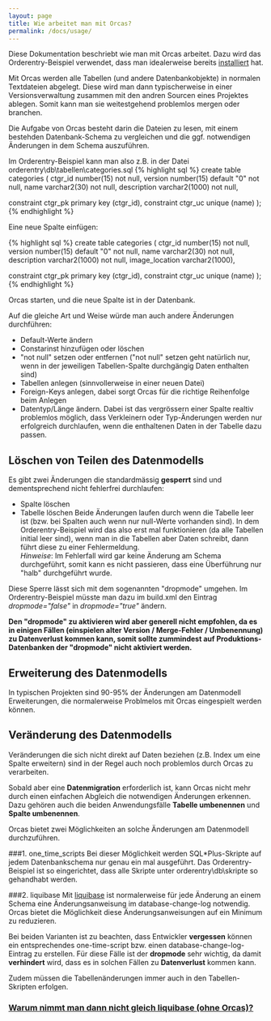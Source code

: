 ```yaml
---
layout: page
title: Wie arbeitet man mit Orcas?
permalink: /docs/usage/
---
```


Diese Dokumentation beschriebt wie man mit Orcas arbeitet. Dazu wird das Orderentry-Beispiel verwendet, dass man idealerweise bereits [installiert]({{site.baseurl}}/docs/examples/) hat.

Mit Orcas werden alle Tabellen (und andere Datenbankobjekte) in normalen Textdateien abgelegt. Diese wird man dann typischerweise in einer Versionsverwaltung zusammen mit den andren Sourcen eines Projektes ablegen. Somit kann man sie weitestgehend problemlos mergen oder branchen.

Die Aufgabe von Orcas besteht darin die Dateien zu lesen, mit einem bestehden Datenbank-Schema zu vergleichen und die ggf. notwendigen Änderungen in dem Schema auszuführen.

Im Orderentry-Beispiel kann man also z.B. in der Datei orderentry\db\tabellen\categories.sql
{% highlight sql %}
create table categories
(
  ctgr_id      number(15)                  not null,
  version      number(15)      default "0" not null,
  name         varchar2(30)                not null,
  description  varchar2(1000)              not null,

  constraint ctgr_pk primary key (ctgr_id),
  constraint ctgr_uc unique (name)
);
{% endhighlight %}

Eine neue Spalte einfügen:

{% highlight sql %}
create table categories
(
  ctgr_id        number(15)                  not null,
  version        number(15)      default "0" not null,
  name           varchar2(30)                not null,
  description    varchar2(1000)              not null,
  image_location varchar2(1000),

  constraint ctgr_pk primary key (ctgr_id),
  constraint ctgr_uc unique (name)
);
{% endhighlight %}

Orcas starten, und die neue Spalte ist in der Datenbank.

Auf die gleiche Art und Weise würde man auch andere Änderungen durchführen:

- Default-Werte ändern
- Constarinst hinzufügen oder löschen
- "not null" setzen oder entfernen ("not null" setzen geht natürlich nur, wenn in der jeweiligen Tabellen-Spalte durchgängig Daten enthalten sind)
- Tabellen anlegen (sinnvollerweise in einer neuen Datei)
- Foreign-Keys anlegen, dabei sorgt Orcas für die richtige Reihenfolge beim Anlegen
- Datentyp/Länge ändern. Dabei ist das vergrössern einer Spalte realtiv problemlos möglich, dass Verkleinern oder Typ-Änderungen werden nur erfolgreich durchlaufen, wenn die enthaltenen Daten in der Tabelle dazu passen.

## Löschen von Teilen des Datenmodells

Es gibt zwei Änderungen die standardmässig **gesperrt** sind und dementsprechend nicht fehlerfrei durchlaufen:
- Spalte löschen
- Tabelle löschen
Beide Änderungen laufen durch wenn die Tabelle leer ist (bzw. bei Spalten auch wenn nur null-Werte vorhanden sind). In dem Orderentry-Beispiel wird das also erst mal funktionieren (da alle Tabellen initial leer sind), wenn man in die Tabellen aber Daten schreibt, dann führt diese zu einer Fehlermeldung. 
<br/>*Hinweise*: Im Fehlerfall wird gar keine Änderung am Schema durchgeführt, somit kann es nicht passieren, dass eine Überführung nur "halb" durchgeführt wurde.

Diese Sperre lässt sich mit dem sogenannten "dropmode" umgehen. Im Orderentry-Beispiel müsste man dazu im build.xml den Eintrag *dropmode="false"* in *dropmode="true"* ändern. 

**Den "dropmode" zu aktivieren wird aber generell nicht empfohlen, da es in einigen Fällen (einspielen alter Version / Merge-Fehler / Umbenennung) zu Datenverlust kommen kann, somit sollte zummindest auf Produktions-Datenbanken der "dropmode" nicht aktiviert werden.**

## Erweiterung des Datenmodells
In typischen Projekten sind 90-95% der Änderungen am Datenmodell Erweiterungen, die normalerweise Problmelos mit Orcas eingespielt werden können.

## Veränderung des Datenmodells
Veränderungen die sich nicht direkt auf Daten beziehen (z.B. Index um eine Spalte erweitern) sind in der Regel auch noch problemlos durch Orcas zu verarbeiten.

Sobald aber eine **Datenmigration** erforderlich ist, kann Orcas nicht mehr durch einen einfachen Abgleich die notwendigen Änderungen erkennen. Dazu gehören auch die beiden Anwendungsfälle **Tabelle umbenennen** und **Spalte umbenennen**.

Orcas bietet zwei Möglichkeiten an solche Änderungen am Datenmodell durchzuführen.

###1. one_time_scripts
Bei dieser Möglichkeit werden SQL*Plus-Skripte auf jedem Datenbankschema nur genau ein mal ausgeführt. Das Orderentry-Beispiel ist so eingerichtet, dass alle Skripte unter orderentry\db\skripte so gehandhabt werden. 

###2. liquibase
Mit [liquibase](http://www.liquibase.org/) ist normalerweise für jede Änderung an einem Schema eine Änderungsanweisung im database-change-log notwendig. Orcas bietet die Möglichkeit diese Änderungsanweisungen auf ein Minimum zu reduzieren.

Bei beiden Varianten ist zu beachten, dass Entwickler **vergessen** können ein entsprechendes one-time-script bzw. einen database-change-log-Eintrag zu erstellen. Für diese Fälle ist der **dropmode** sehr wichtig, da damit **verhindert** wird, dass es in solchen Fällen zu **Datenverlust** kommen kann.

Zudem müssen die Tabellenänderungen immer auch in den Tabellen-Skripten erfolgen.

### [Warum nimmt man dann nicht gleich liquibase (ohne Orcas)?]({{site.baseurl}}/docs/liquibase/)
        




